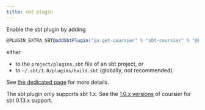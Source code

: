 ```yaml
---
title: sbt plugin
---
```


Enable the sbt plugin by adding
```scala
@PLUGIN_EXTRA_SBT@addSbtPlugin("io.get-coursier" % "sbt-coursier" % "@PLUGIN_VERSION@")
```
either
- to the `project/plugins.sbt` file of an sbt project, or
- to `~/.sbt/1.0/plugins/build.sbt` (globally, not recommended).

See [the dedicated page](sbt-coursier.md) for more details.

The sbt plugin only supports sbt 1.x. See the
[1.0.x versions](https://github.com/coursier/coursier/tree/series/1.0.x)
of coursier for sbt 0.13.x support.
